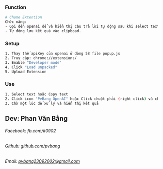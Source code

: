 ### Function
```bash
# Chome Extention
Chức năng: 
- Gọi đến openai để và hiển thị câu trả lời tự động sau khi select text trên màn hình, nếu không có select sẽ lấy text đã copy trong clipboad.
- Tự động lưu kết quả vào clipboad.
```


### Setup
```bash
1. Thay thế apiKey của openai ở dòng 58 file popup.js
2. Truy cập: chrome://extensions/
3. Enable "Developer mode"
4. Click "Load unpacked"
5. Upload Extension
```

### Use
```bash
1. Select text hoặc Copy text
2. Click icon "PvBang OpenAI" hoặc Click chuột phải (right click) và chọn "PvBang OpenAI"
3. Chờ một lúc để xử lý và hiển thị kết quả
```

## Dev: Phan Văn Bằng
###### Facebook: fb.com/it0902
###### Github: github.com/pvbang
###### Email: pvbang23092002@gmail.com